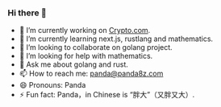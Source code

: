 ### Hi there 👋


- 🔭 I’m currently working on [Crypto.com](https://www.crypto.com).
- 🌱 I’m currently learning next.js, rustlang and mathematics.
- 👯 I’m looking to collaborate on golang project.
- 🤔 I’m looking for help with mathematics.
- 💬 Ask me about golang and rust.
- 📫 How to reach me: panda@panda8z.com
- 😄 Pronouns: Panda
- ⚡ Fun fact: Panda，in Chinese is “胖大”（又胖又大）.

<!--
**panda8z/panda8z** is a ✨ _special_ ✨ repository because its `README.md` (this file) appears on your GitHub profile.

Here are some ideas to get you started:


- 🔭 I’m currently working on Crypto.com.
- 🌱 I’m currently learning next.js, rustlang and mathematics.
- 👯 I’m looking to collaborate on golang project.
- 🤔 I’m looking for help with mathematics.
- 💬 Ask me about golang and rust.
- 📫 How to reach me: [panda@panda8z.com](mailto:panda@panda8z.com)
- 😄 Pronouns: Panda
- ⚡ Fun fact: Panda，in Chinese is “胖大”（又胖又大）.
-->
